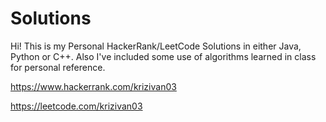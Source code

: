 # Solutions
Hi!
This is my Personal HackerRank/LeetCode Solutions in either Java, Python or C++.
Also I've included some use of algorithms learned in class for personal reference.

https://www.hackerrank.com/krizivan03

https://leetcode.com/krizivan03
